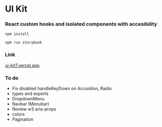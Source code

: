 # UI Kit

### React custom hooks and isolated components with accesibility

`npm install`

`npm run storybook`

### Link

[ui-kit7.vercel.app](https://ui-kit7.vercel.app/)

### To do

- Fix disabled handleKeyDown on Accordion, Radio
- types and exports
- DropdownMenu
- Navbar (Menubar)
- Review w3 aria-props
- colors
- Pagination
